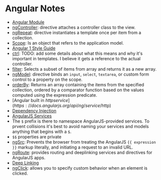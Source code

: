 # Angular Notes

* [Angular Module](https://docs.angularjs.org/api/ng/function/angular.module)
* [ngController](https://docs.angularjs.org/api/ng/directive/ngController): directive attaches a controller class to the view.
* [ngRepeat](https://docs.angularjs.org/api/ng/directive/ngRepeat): directive instantiates a template once per item from a collection.
* [Scope](https://docs.angularjs.org/guide/scope): Is an object that refers to the application model.
* [Angular 1 Style Guide](https://github.com/johnpapa/angular-styleguide/blob/master/a1/README.md)
* [ctrl](): TODO: add some details about what this means and why it's important in templates. I believe it
gets a reference to the actual controller.
* [filter](https://docs.angularjs.org/api/ng/filter/filter): Selects a subset of items from array and returns it as a new
array.
* [ngModel](https://docs.angularjs.org/api/ng/directive/ngModel): directive binds an `input`, `select`, `textarea`, or
custom form control to a property on the scope.
* [orderBy](https://docs.angularjs.org/api/ng/filter/orderBy): Returns an array containing the items from the specified collection,
ordered by a comparator function based on the values computed using the expression predicate.
* [Angular built in $http service](https://docs.angularjs.org/api/ng/service/$http)
* [Dependency Injection](https://docs.angularjs.org/guide/di)
* [AngularJS Services](https://docs.angularjs.org/guide/services)
* The `$` prefix is there to namespace AngularJS-provided services. To prvent collisions it's best to avoid naming your services
and models anything that begins with a `$`.
* `$$` properties are private
* [ngSrc](https://docs.angularjs.org/api/ng/directive/ngSrc): Prevents the browser from treating the AngularJS `{{ expression }}`
markup literally, and initiating a request to an invalid URL.
* [ngRoute](https://docs.angularjs.org/api/ngRoute): provides routing and deeplinking services and directives for AngularJS apps.
* [Deep Linking](https://en.wikipedia.org/wiki/Deep_linking)
* [ngClick](https://docs.angularjs.org/api/ng/directive/ngClick): allows you to specify custom behavior when an element is clicked.